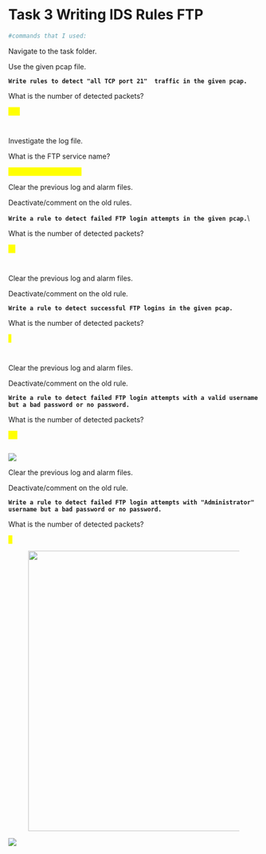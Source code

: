 # Task 3 Writing IDS Rules FTP

```bash
#commands that I used:

```

Navigate to the task folder.

Use the given pcap file.

**`Write rules to detect "all TCP port 21"  traffic in the given pcap.`**

What is the number of detected packets?

&#x20;<mark style="color:yellow;">614</mark>

<figure><img src="https://camo.githubusercontent.com/f3bf0b9b3a1634b78d43fcef732cb836b83520f25a98912b138f3a3455248b9a/68747470733a2f2f692e696d6775722e636f6d2f4d4c4d635a454e2e706e67" alt=""><figcaption></figcaption></figure>

<figure><img src="https://camo.githubusercontent.com/ace4e61baacb1ccd4e4226a80e27e39709e124bc9ed0506211c6287fa96688e6/68747470733a2f2f692e696d6775722e636f6d2f33505a72795a442e706e67" alt=""><figcaption></figcaption></figure>

Investigate the log file.

What is the FTP service name?

<mark style="color:yellow;">Microsoft FTP Service</mark>



Clear the previous log and alarm files.

Deactivate/comment on the old rules.

**`Write a rule to detect failed FTP login attempts in the given pcap.`**\


What is the number of detected packets?

<mark style="color:yellow;">41</mark>

<figure><img src="https://camo.githubusercontent.com/03e3b48b12a93cc952a06e5fcc97ddfef336fd7772b67c16012744b3ff563e4a/68747470733a2f2f692e696d6775722e636f6d2f6b4179663554532e706e67" alt=""><figcaption></figcaption></figure>

<figure><img src="https://camo.githubusercontent.com/b7cb94ff2954fff08d77e1e3811d4f946c188d9d9e9ac2cb469586e760032a3c/68747470733a2f2f692e696d6775722e636f6d2f7255654754774b2e706e67" alt=""><figcaption></figcaption></figure>

Clear the previous log and alarm files.

Deactivate/comment on the old rule.

**`Write a rule to detect successful FTP logins in the given pcap.`**

What is the number of detected packets?

<mark style="color:yellow;">1</mark>

&#x20;

<figure><img src="https://camo.githubusercontent.com/352d509de551167b19e0540db6189f9e639e158b273dfbb80788c1e02b06f6ab/68747470733a2f2f692e696d6775722e636f6d2f47626a704a336e2e706e67" alt=""><figcaption></figcaption></figure>

<figure><img src="https://camo.githubusercontent.com/3879ddf43aa7c5256961d2d690a4424047a5b328fb311a417b66cde664723096/68747470733a2f2f692e696d6775722e636f6d2f6566675771725a2e706e67" alt=""><figcaption></figcaption></figure>

Clear the previous log and alarm files.

Deactivate/comment on the old rule.

**`Write a rule to detect failed FTP login attempts with a valid username but a bad password or no password.`**

What is the number of detected packets?

<mark style="color:yellow;">42</mark>

&#x20;

<figure><img src="https://camo.githubusercontent.com/fd63b5a06e1acdcd394a604ced0f03f9418add78d629131f23064e3e0b482fb2/68747470733a2f2f692e696d6775722e636f6d2f357a63364b754a2e706e67" alt=""><figcaption></figcaption></figure>

&#x20;[![](https://camo.githubusercontent.com/4ca7e02ce8a67f42f869e02d59c5be13a2f566cf4bc23061037738ea6e90e4ad/68747470733a2f2f692e696d6775722e636f6d2f526a43584c54492e706e67)](https://camo.githubusercontent.com/4ca7e02ce8a67f42f869e02d59c5be13a2f566cf4bc23061037738ea6e90e4ad/68747470733a2f2f692e696d6775722e636f6d2f526a43584c54492e706e67)

Clear the previous log and alarm files.

Deactivate/comment on the old rule.

**`Write a rule to detect failed FTP login attempts with "Administrator" username but a bad password or no password.`**

What is the number of detected packets?

<mark style="color:yellow;">7</mark>

&#x20;

<figure><img src="https://camo.githubusercontent.com/1a6ba9c9f738135a7820f3f0ca7bacb50ef9b23641a084370fae3604a3429362/68747470733a2f2f692e696d6775722e636f6d2f6c4b53473763502e706e67" alt="" width="563"><figcaption></figcaption></figure>

&#x20;[![](https://camo.githubusercontent.com/5d2fce87a746026b98f365c9fe1cc24e159c5a6ff3268095e9341db5c8dcf4d9/68747470733a2f2f692e696d6775722e636f6d2f63526c535955782e706e67)](https://camo.githubusercontent.com/5d2fce87a746026b98f365c9fe1cc24e159c5a6ff3268095e9341db5c8dcf4d9/68747470733a2f2f692e696d6775722e636f6d2f63526c535955782e706e67)
